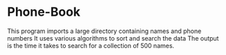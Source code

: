 # Phone-Book

This program imports a large directory containing names and phone numbers
It uses various algorithms to sort and search the data
The output is the time it takes to search for a collection of 500 names.
